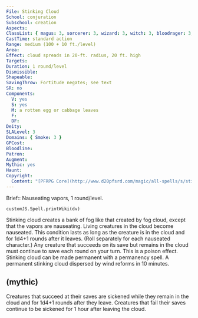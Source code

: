 ```yaml
---
File: Stinking Cloud
School: conjuration
Subschool: creation
Aspects: 
ClassList: { magus: 3, sorcerer: 3, wizard: 3, witch: 3, bloodrager: 3, shaman: 3, unchained summoner: 3 }
CastTime: standard action
Range: medium (100 + 10 ft./level)
Area: 
Effect: cloud spreads in 20-ft. radius, 20 ft. high
Targets: 
Duration: 1 round/level
Dismissible: 
Shapeable: 
SavingThrow: Fortitude negates; see text
SR: no
Components:
  V: yes
  S: yes
  M: a rotten egg or cabbage leaves
  F: 
  DF: 
Deity: 
SLALevel: 3
Domains: { Smoke: 3 }
GPCost: 
Bloodline: 
Patron: 
Augment: 
Mythic: yes
Haunt: 
Copyright:
  Content: "[PFRPG Core](http://www.d20pfsrd.com/magic/all-spells/s/stinking-cloud)"
---
```

Brief:: Nauseating vapors, 1 round/level.

```dataviewjs
customJS.Spell.printWiki(dv)
```

Stinking cloud creates a bank of fog like that created by fog cloud, except that the vapors are nauseating. Living creatures in the cloud become nauseated. This condition lasts as long as the creature is in the cloud and for 1d4+1 rounds after it leaves.  (Roll separately for each nauseated character.) Any creature that succeeds on its save but remains in the cloud must continue to save each round on your turn. This is a poison effect.  Stinking cloud can be made permanent with a permanency spell. A permanent stinking cloud dispersed by wind reforms in 10 minutes.


## (mythic)

Creatures that succeed at their saves are sickened while they remain in the cloud and for 1d4+1 rounds after they leave. Creatures that fail their saves continue to be sickened for 1 hour after leaving the cloud.
